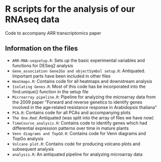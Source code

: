 # R scripts for the analysis of our RNAseq data
Code to accompany ARR transcriptomics paper

## Information on the files
- `ARR-RNA-seqsetup.R`: Sets up the basic experimental variables and functions for DESeq2 analysis
- `Gene_association Gene2Go and objectSymbol setup.R`: Antiquated. Important parts have been included in other files
- `Heatmaps.R`: Contains code for all heatmaps and downstream analysis
- `Isolating Genes.R`: Most of this code has be incorporated into the find.unique() function in the setup file
- `Microarray pipeline.R`: Pipeline for analyzing the microarray data from the 2009 paper "Forward and reverse genetics to identify genes involved in the age‐related resistance response in Arabidopsis thaliana"
- `PCA.R`: Contains code for all PCAs and accompanying plots
- `The One.Rmd`: Antiquated (was split into the array of files we have now)
- `TimeCourse_analysis.R`: Contains code to identify genes which had differential expression patterns over time in mature plants
- `Venn diagrams and TopGO.R`: Contains code for Venn diagrams and TopGo analysis
- `Volcano plot.R`: Contains code for producing volcano plots and subsequent analysis
- `analysis.R`: An antiquated pipeline for analyzing microarray data
